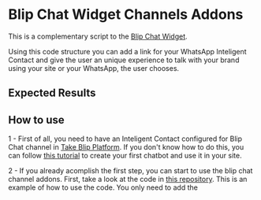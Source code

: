 # Blip Chat Widget Channels Addons

This is a complementary script to the [Blip Chat Widget](https://github.com/takenet/blip-chat-widget "Take Blip Chat Repository"). 

Using this code structure you can add a link for your WhatsApp Inteligent Contact and give the user an unique experience to talk with your brand using your site or your WhatsApp, the user chooses. 

## Expected Results



## How to use

1 - First of all, you need to have an Inteligent Contact configured for Blip Chat channel in [Take Blip Platform](https://portal.blip.ai/ "Create your inteligent contact here"). If you don't know how to do this, you can follow [this tutorial](https://help.blip.ai/hc/pt-br/articles/360059366993-Como-adicionar-um-bot-em-um-site-utilizando-o-Blip-Chat- "Como adicionar um bot em um site utilizando o Blip Chat?") to create your first chatbot and use it in your site. 

2 - If you already acomplish the first step, you can start to use the blip chat channel addons. First, take a look at the code in [this repository](https://github.com/matheus-almeida-rosa/blip-chat-widget-channels/blob/master/index.html "blip-chat-widget-channels"). This is an example of how to use the code. You only need to add the **<style>** tag, the **<div class="channels-container" id="channels-container">** and the **<script>** tags to your website. Below you'll see how to add them and configure its dependencies. 

### Style tags

The beaty of the Blip Chat Widget Channels Addons is given by its styles. So you must copy the style of the example to your website in order to use it. You also must have some attention points:

* Make sure you added the styles in your website. It is not a problem to add it in another file, since you know what you are doing :) 
* Make sure your website styles does not match the style names of the styles that you're copying. If you change this, remember to update all its references in the rest of the code. 
* Replace the **background-color** field for parent (The first button that open the other channels), whatsapp (The button that redirects to whatsapp) and blipchat (The blip chat default behavior).

The image below shows the main items involved in this step

![Styles](https://s3-sa-east-1.amazonaws.com/i.imgtake.takenet.com.br/iecjruie5l/iecjruie5l.jpg)

### HTML

To add the new components, you just need to add the **<div class="channels-container" id="channels-container">** to your HTML, in order to show the new buttons. So, add it to your website. You do not need to change anything here. See the target content below.

![HTML Content](https://s3-sa-east-1.amazonaws.com/i.imgtake.takenet.com.br/iirwtm62cw/iirwtm62cw.jpg)

### Scripts

Now, all you need to do is copy the scripts and replace some references.

1 - Blip Chat Scripts

Here, you just need to worry about your access key. Copy all the block, like the image below.

![Blip Chat Scripts](https://s3-sa-east-1.amazonaws.com/i.imgtake.takenet.com.br/ifxpnwzihw/ifxpnwzihw.jpg)

2 - WhatsApp Scripts

In this step, you need to replace the **phoneNumber** (The number of your WhatsApp Business Account) and the **text** that you want users to send.

![WhatsApp Scripts](https://s3-sa-east-1.amazonaws.com/i.imgtake.takenet.com.br/ipe914lsw7/ipe914lsw7.jpg)


3 - Parent Scripts

Here you do not need to worry about replaces. Only copy all the Parent Scripts block :)

![Parent Scripts](https://s3-sa-east-1.amazonaws.com/i.imgtake.takenet.com.br/itqczusqyx/itqczusqyx.jpg)

## That is it!!!

If you have any doubts or dificulties, ask a question in [Take Blip Forum](https://forum.blip.ai/). 

Ir you find any bugs, problems or improvements, you can contribute with this project making a [Pull Request](https://github.com/matheus-almeida-rosa/blip-chat-widget-channels/pulls) or opening an [issue](https://github.com/matheus-almeida-rosa/blip-chat-widget-channels/issues).

Have a good code!
